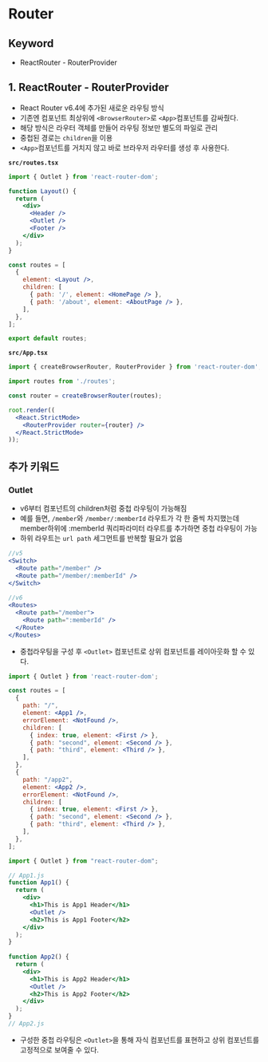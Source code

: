 # Router

## Keyword

- ReactRouter - RouterProvider

## 1. ReactRouter - RouterProvider

- React Router v6.4에 추가된 새로운 라우팅 방식
- 기존엔 컴포넌트 최상위에 `<BrowserRouter>`로 `<App>`컴포넌트를 감싸줬다.
- 해당 방식은 라우터 객체를 만들어 라우팅 정보만 별도의 파일로 관리
- 중첩된 경로는 `children`을 이용
- `<App>`컴포넌트를 거치지 않고 바로 브라우저 라우터를 생성 후 사용한다.

**`src/routes.tsx`**

```jsx
import { Outlet } from 'react-router-dom';

function Layout() {
  return (
    <div>
      <Header />
      <Outlet />
      <Footer />
    </div>
  );
}

const routes = [
  {
    element: <Layout />,
    children: [
      { path: '/', element: <HomePage /> },
      { path: '/about', element: <AboutPage /> },
    ],
  },
];

export default routes;

```

**`src/App.tsx`**

```jsx
import { createBrowserRouter, RouterProvider } from 'react-router-dom';

import routes from './routes';

const router = createBrowserRouter(routes);

root.render((
  <React.StrictMode>
    <RouterProvider router={router} />
  </React.StrictMode>
));
```

## 추가 키워드

### Outlet

- v6부터 컴포넌트의 children처럼 중첩 라우팅이 가능해짐
- 예를 들면, `/member`와 `/member/:memberId` 라우트가 각 한 줄씩 차지했는데 member하위에 :memberId 쿼리파라미터 라우트를 추가하면 중첩 라우팅이 가능
- 하위 라우트는 `url path` 세그먼트를 반복할 필요가 없음

```jsx
//v5
<Switch>
  <Route path="/member" />
  <Route path="/member/:memberId" />
</Switch>
 
//v6
<Routes>
  <Route path="/member">
    <Route path=":memberId" />
  </Route>
</Routes>
```

- 중첩라우팅을 구성 후 `<Outlet>` 컴포넌트로 상위 컴포넌트를 레이아웃화 할 수 있다.

```jsx
import { Outlet } from 'react-router-dom';

const routes = [
  {
    path: "/",
    element: <App1 />,
    errorElement: <NotFound />,
    children: [
      { index: true, element: <First /> },
      { path: "second", element: <Second /> },
      { path: "third", element: <Third /> },
    ],
  },
  {
    path: "/app2",
    element: <App2 />,
    errorElement: <NotFound />,
    children: [
      { index: true, element: <First /> },
      { path: "second", element: <Second /> },
      { path: "third", element: <Third /> },
    ],
  },
];
```

```jsx
import { Outlet } from "react-router-dom";

// App1.js
function App1() {
  return (
    <div>
      <h1>This is App1 Header</h1>
      <Outlet />
      <h2>This is App1 Footer</h2>
    </div>
  );
}
 
function App2() {
  return (
    <div>
      <h1>This is App2 Header</h1>
      <Outlet />
      <h2>This is App2 Footer</h2>
    </div>
  );
}
// App2.js
```

- 구성한 중첩 라우팅은 `<Outlet>`을 통해 자식 컴포넌트를 표현하고 상위 컴포넌트를 고정적으로 보여줄 수 있다.

